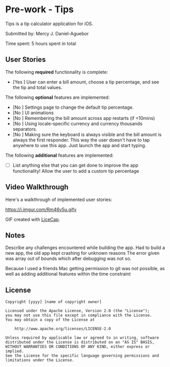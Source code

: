 # Pre-work - Tips

Tips is a tip calculator application for iOS.

Submitted by: Mercy J. Daniel-Aguebor

Time spent: 5 hours spent in total

## User Stories

The following **required** functionality is complete:

* [Yes ] User can enter a bill amount, choose a tip percentage, and see the tip and total values.

The following **optional** features are implemented:
* [No ] Settings page to change the default tip percentage.
* [No ] UI animations
* [No ] Remembering the bill amount across app restarts (if <10mins)
* [No ] Using locale-specific currency and currency thousands separators.
* [No ] Making sure the keyboard is always visible and the bill amount is always the first responder. This way the user doesn't have to tap anywhere to use this app. Just launch the app and start typing.

The following **additional** features are implemented:

- [ ] List anything else that you can get done to improve the app functionality!
Allow the user to add a custom tip percentage

## Video Walkthrough 

Here's a walkthrough of implemented user stories:

https://i.imgur.com/Rm46v5u.gifv

GIF created with [LiceCap](http://www.cockos.com/licecap/).

## Notes

Describe any challenges encountered while building the app.
Had to build a new app, the old app kept crashing for unknown reasons
The error given was array out of bounds which after debugging was not so.

Because I used a friends Mac getting permission to git was not possible, as well as adding additional features within the 
time constraint


## License

    Copyright [yyyy] [name of copyright owner]

    Licensed under the Apache License, Version 2.0 (the "License");
    you may not use this file except in compliance with the License.
    You may obtain a copy of the License at

        http://www.apache.org/licenses/LICENSE-2.0

    Unless required by applicable law or agreed to in writing, software
    distributed under the License is distributed on an "AS IS" BASIS,
    WITHOUT WARRANTIES OR CONDITIONS OF ANY KIND, either express or implied.
    See the License for the specific language governing permissions and
    limitations under the License.
